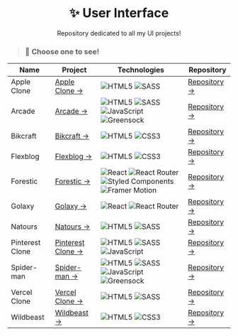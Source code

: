 <h1 align="center"><strong>✨ User Interface</strong></h1>
<p align="center">Repository dedicated to all my UI projects!</p> 


>### 🌟 Choose one to see!

| Name       | Project                              | Technologies                                        | Repository                                                                                                                         |
| ---------- | ------------------------------------------------------------------------------------------------------------------------------ | -------------------------------------------------------------------------------------------------------------------------------- | ---------------------------------------- |
| Apple Clone | [Apple Clone →](https://apple-clone-pedro.netlify.app/)  | <img alt="HTML5" src="https://img.shields.io/badge/HTML5-E34F26?style=for-the-badge&logo=html5&logoColor=white" /> <img alt="SASS" src="https://img.shields.io/badge/SASS%20-hotpink.svg?&style=for-the-badge&logo=SASS&logoColor=white"/> | [Repository →](https://github.com/Pedro-Murilo/apple-clone) |
| Arcade      | [Arcade →](https://arcade-pedro.netlify.app/) | <img alt="HTML5" src="https://img.shields.io/badge/HTML5-E34F26?style=for-the-badge&logo=html5&logoColor=white" /> <img alt="SASS" src="https://img.shields.io/badge/SASS%20-hotpink.svg?&style=for-the-badge&logo=SASS&logoColor=white"/> <img alt="JavaScript" src="https://img.shields.io/badge/javascript%20-%23323330.svg?&style=for-the-badge&logo=javascript&logoColor=%23F7DF1E"/>  <img alt="Greensock" src="https://img.shields.io/badge/Greensock-88CE02?style=for-the-badge&logo=greensock&logoColor=white" />  | [Repository →](https://github.com/Pedro-Murilo/arcade)
| Bikcraft    | [Bikcraft →](https://bikcraft-pedro.netlify.app/)  | <img alt="HTML5" src="https://img.shields.io/badge/HTML5-E34F26?style=for-the-badge&logo=html5&logoColor=white" /> <img alt="CSS3" src="https://img.shields.io/badge/CSS3-1572B6?style=for-the-badge&logo=css3&logoColor=white" /> | [Repository →](https://github.com/Pedro-Murilo/bikcraft)
| Flexblog    | [Flexblog →](https://flexblog-pedro.netlify.app/)  | <img alt="HTML5" src="https://img.shields.io/badge/HTML5-E34F26?style=for-the-badge&logo=html5&logoColor=white" /> <img alt="CSS3" src="https://img.shields.io/badge/CSS3-1572B6?style=for-the-badge&logo=css3&logoColor=white" /> | [Repository →](https://github.com/Pedro-Murilo/flexblog)
| Forestic    | [Forestic →](https://forestic-pedro.netlify.app/)  | <img alt="React" src="https://img.shields.io/badge/react%20-%2320232a.svg?&style=for-the-badge&logo=react&logoColor=%2361DAFB"/> <img alt="React Router" src="https://img.shields.io/badge/React_Router%20-%2320232a.svg?style=for-the-badge&logo=react-router&color=CA4245&logoColor=white" /> <img alt="Styled Components" src="https://img.shields.io/badge/-Styled_Components-db7092?style=for-the-badge&logo=styled-components&logoColor=000" /> <img alt="Framer Motion" src="https://img.shields.io/badge/Framer_Motion%20-%23000000.svg?&style=for-the-badge&color=c41277"/> | [Repository →](https://github.com/Pedro-Murilo/forestic)
| Golaxy      | [Golaxy →](https://golaxy.netlify.app/) | <img alt="React" src="https://img.shields.io/badge/React-20232A?style=for-the-badge&logo=react&logoColor=61DAFB" /> <img alt="React Router" src="https://img.shields.io/badge/React_Router%20-%2320232a.svg?style=for-the-badge&logo=react-router&color=CA4245&logoColor=white" /> | [Repository →](https://github.com/Pedro-Murilo/golaxy)
| Natours     | [Natours →](https://natours-pedro.netlify.app/) | <img alt="HTML5" src="https://img.shields.io/badge/HTML5-E34F26?style=for-the-badge&logo=html5&logoColor=white" /> <img alt="SASS" src="https://img.shields.io/badge/SASS%20-hotpink.svg?&style=for-the-badge&logo=SASS&logoColor=white"/> | [Repository →](https://github.com/Pedro-Murilo/natours)
| Pinterest Clone | [Pinterest Clone →](https://pinterest-clone-pedro.netlify.app) | <img alt="HTML5" src="https://img.shields.io/badge/HTML5-E34F26?style=for-the-badge&logo=html5&logoColor=white" /> <img alt="SASS" src="https://img.shields.io/badge/SASS%20-hotpink.svg?&style=for-the-badge&logo=SASS&logoColor=white"/> <img alt="JavaScript" src="https://img.shields.io/badge/javascript%20-%23323330.svg?&style=for-the-badge&logo=javascript&logoColor=%23F7DF1E"/> | [Repository →](https://github.com/Pedro-Murilo/pinterest-ui-clone)
| Spider-man     | [Spider-man →](https://spiderman-pedro.netlify.app)  | <img alt="HTML5" src="https://img.shields.io/badge/HTML5-E34F26?style=for-the-badge&logo=html5&logoColor=white" /> <img alt="SASS" src="https://img.shields.io/badge/SASS%20-hotpink.svg?&style=for-the-badge&logo=SASS&logoColor=white"/> <img alt="JavaScript" src="https://img.shields.io/badge/javascript%20-%23323330.svg?&style=for-the-badge&logo=javascript&logoColor=%23F7DF1E"/>  <img alt="Greensock" src="https://img.shields.io/badge/Greensock-88CE02?style=for-the-badge&logo=greensock&logoColor=white" /> | [Repository →](https://github.com/Pedro-Murilo/spider-man)
| Vercel Clone   | [Vercel Clone →](https://vercel-clone-pedro.netlify.app/) | <img alt="HTML5" src="https://img.shields.io/badge/HTML5-E34F26?style=for-the-badge&logo=html5&logoColor=white" /> <img alt="SASS" src="https://img.shields.io/badge/SASS%20-hotpink.svg?&style=for-the-badge&logo=SASS&logoColor=white"/> | [Repository →](https://github.com/Pedro-Murilo/vercel-ui-clone)
| Wildbeast      | [Wildbeast →](https://wildbeast-pedro.netlify.app) | <img alt="HTML5" src="https://img.shields.io/badge/HTML5-E34F26?style=for-the-badge&logo=html5&logoColor=white" /> <img alt="CSS3" src="https://img.shields.io/badge/CSS3-1572B6?style=for-the-badge&logo=css3&logoColor=white" /> | [Repository →](https://github.com/Pedro-Murilo/wildbeast)









